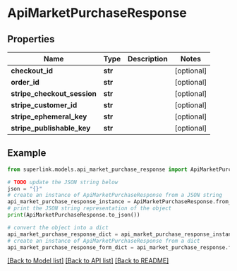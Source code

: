 # ApiMarketPurchaseResponse


## Properties

Name | Type | Description | Notes
------------ | ------------- | ------------- | -------------
**checkout_id** | **str** |  | [optional] 
**order_id** | **str** |  | [optional] 
**stripe_checkout_session** | **str** |  | [optional] 
**stripe_customer_id** | **str** |  | [optional] 
**stripe_ephemeral_key** | **str** |  | [optional] 
**stripe_publishable_key** | **str** |  | [optional] 

## Example

```python
from superlink.models.api_market_purchase_response import ApiMarketPurchaseResponse

# TODO update the JSON string below
json = "{}"
# create an instance of ApiMarketPurchaseResponse from a JSON string
api_market_purchase_response_instance = ApiMarketPurchaseResponse.from_json(json)
# print the JSON string representation of the object
print(ApiMarketPurchaseResponse.to_json())

# convert the object into a dict
api_market_purchase_response_dict = api_market_purchase_response_instance.to_dict()
# create an instance of ApiMarketPurchaseResponse from a dict
api_market_purchase_response_form_dict = api_market_purchase_response.from_dict(api_market_purchase_response_dict)
```
[[Back to Model list]](../README.md#documentation-for-models) [[Back to API list]](../README.md#documentation-for-api-endpoints) [[Back to README]](../README.md)


